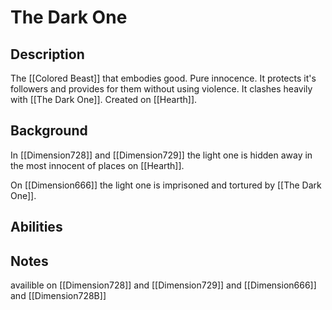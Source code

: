 # The Dark One
## Description
The [[Colored Beast]] that embodies good. Pure innocence. It protects it's followers and provides for them without using violence. It clashes heavily with [[The Dark One]]. Created on [[Hearth]].

## Background
In [[Dimension728]] and [[Dimension729]] the light one is hidden away in the most innocent of places on [[Hearth]]. 

On [[Dimension666]] the light one is imprisoned and tortured by [[The Dark One]].
## Abilities

## Notes
availible on [[Dimension728]] and [[Dimension729]] and [[Dimension666]] and  [[Dimension728B]]